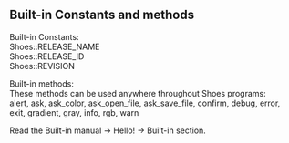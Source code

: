 Built-in Constants and methods
------------------------------

Built-in Constants: <br>
Shoes::RELEASE_NAME <br>
Shoes::RELEASE_ID <br>
Shoes::REVISION <br>

Built-in methods: <br>
These methods can be used anywhere throughout Shoes programs: <br>
  alert, ask, ask_color, ask\_open\_file, ask\_save\_file, confirm, debug, error, exit, gradient, gray, info, rgb, warn <br>

Read the Built-in manual -> Hello! -> Built-in section. <br>
